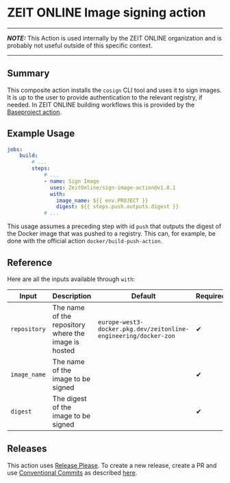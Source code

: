 # ZEIT ONLINE Image signing action

---

**_NOTE:_** This Action is used internally by the ZEIT ONLINE organization and is probably not useful outside of this specific context.

---

## Summary

This composite action installs the `cosign` CLI tool and uses it to sign images. It is up to the user to provide authentication to the
relevant registry, if needed. In ZEIT ONLINE building workflows this is provided by the [Baseproject action](https://github.com/ZeitOnline/gh-action-baseproject/).

## Example Usage

```yaml
jobs:
    build:
        # ...
        steps:
            # ...
            - name: Sign Image
              uses: ZeitOnline/sign-image-action@v1.0.1
              with:
                image_name: ${{ env.PROJECT }}
                digest: ${{ steps.push.outputs.digest }}
            # ...
```

This usage assumes a preceding step with id `push` that outputs the digest of the Docker image that was pushed to a registry. This
can, for example, be done with the official action `docker/build-push-action`.

## Reference

Here are all the inputs available through `with`:

| Input                | Description                                                                       | Default | Required |
| -------------------- | --------------------------------------------------------------------------------- | ------- | -------- |
| `repository`       | The name of the repository where the image is hosted | `europe-west3-docker.pkg.dev/zeitonline-engineering/docker-zon`        | ✔        |
| `image_name`        | The name of the image to be signed                                        |         | ✔        |
| `digest`          | The digest of the image to be signed                                              |         |    ✔      |

## Releases

This action uses [Release Please](https://github.com/googleapis/release-please-action). To create a new release, create a PR and use [Conventional Commits](https://www.conventionalcommits.org/en/v1.0.0/) as described [here](https://docs.zeit.de/ops/terraform-infra/terraform/repos.html#modulversionierung).
